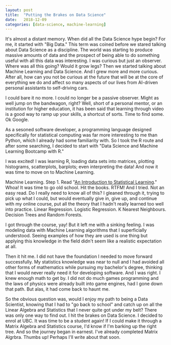 ```yaml
---
layout: post
title:  "Putting the Brakes on Data Science"
date:   2018-12-09
categories: [data-science, machine-learning]
---
```

It's almost a distant memory. When did all the Data Science hype begin? For me, it started with "Big Data." This term was coined before we stared talking about Data Science as a discipline. The world was starting to produce massive amounts of data and the prospect of being able to do something useful with all this data was interesting. I was curious but just an observer. Where was all this going? Would it grow legs? Then we started talking about Machine Learning and Data Science. And I grew more and more curious. After all, how can you not be curious at the future that will be at the core of everything we do and affect so many aspects of our lives from AI-driven personal assistants to self-driving cars.

I could bare it no more. I could no longer be a passive observer. Might as well jump on the bandwagon, right? Well, short of a personal mentor, or an institution for higher education, it has been said that learning through video is a good way to ramp up your skills, a shortcut of sorts. Time to find some. Ok Google.

As a sesoned software developer, a programming language designed specifically for statistical computing was far more interesting to me than Python, which I already had some familiarity with. So I took the R route and after some searching, I decided to start with "Data Science and Machine Learning Bootcamp with R."

I was excited! I was learning R, loading data sets into matrices, plotting histograms, scatterplots, barplots; even interpreting the data! And now it was time to move on to Machine Learning.

Machine Learning. Step 1. Read "[An Introduction to Statistical Learning][1]." Whoa! It was time to go old school. Hit the books. RTFM! And I tried. Not an easy read. Do I really need to know all of this? I gleaned through it, trying to pick up what I could, but would eventually give in, give up, and continue with my online course, put all the theory that I hadn't really learned too well into practice. Linear Regression. Logistic Regression. K Nearest Neighbours. Decision Trees and Random Forests.

I got through the course, yay! But it left me with a sinking feeling. I was modeling data with Machine Learning algorithms that I superficially understood. Seeing examples of how they are used is one thing but applying this knowledge in the field didn't seem like a realistic expectation at all.

Then it hit me. I did not have the foundation I needed to move forward successfully. My statistics knowledge was near to null and I had avoided all other forms of mathematics while pursuing my bachelor's degree, thinking that I would never really need it for developing software. And I was right. I knew enough math to get by. I did not do much games programming and the laws of physics were already built into game engines, had I gone down that path. But alas, it had come back to haunt me.

So the obvious question was, would I enjoy my path to being a Data Scientist, knowing that I had to "go back to school" and catch up on all the Linear Algebra and Statistics that I never quite got under my belt? There was only one way to find out. I hit the brakes on Data Science. I decided to enrol at UBC. It was time to be a student again! If I could make it through a Matrix Algebra and Statistics course, I'd know if I'm barking up the right tree. And so the journey began in earnest. I've already completed Matrix Algrbra. Thumbs up! Perhaps I'll write about that soon.

[1]: https://www-bcf.usc.edu/~gareth/ISL/
